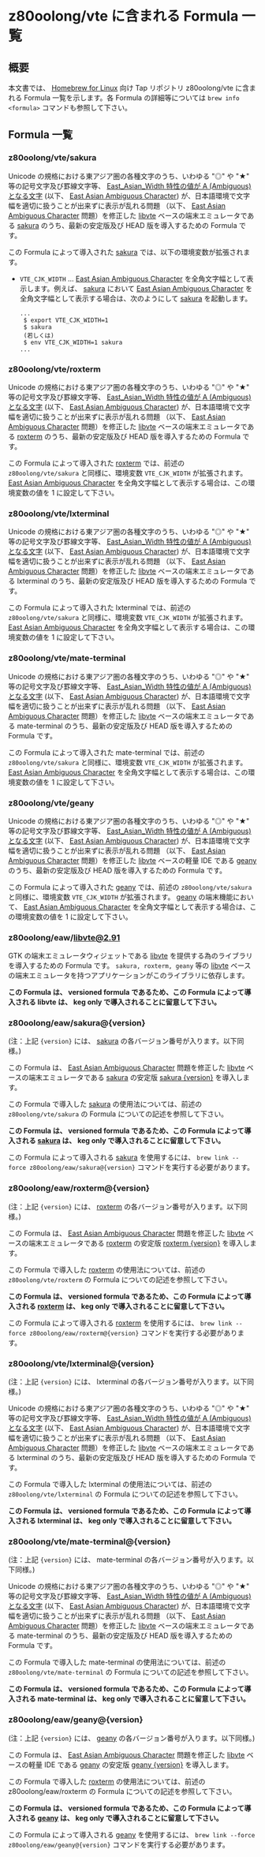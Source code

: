 # z80oolong/vte に含まれる Formula 一覧

## 概要

本文書では、 [Homebrew for Linux][BREW] 向け Tap リポジトリ z80oolong/vte に含まれる Formula 一覧を示します。各 Formula の詳細等については ```brew info <formula>``` コマンドも参照して下さい。

## Formula 一覧

### z80oolong/vte/sakura

Unicode の規格における東アジア圏の各種文字のうち、いわゆる "◎" や "★" 等の記号文字及び罫線文字等、 [East_Asian_Width 特性の値が A (Ambiguous) となる文字][EAWA] (以下、 [East Asian Ambiguous Character][EAWA]) が、日本語環境で文字幅を適切に扱うことが出来ずに表示が乱れる問題 （以下、 [East Asian Ambiguous Character][EAWA] 問題）を修正した [libvte][LVTE] ベースの端末エミュレータである [sakura][SAKU] のうち、最新の安定版及び HEAD 版を導入するための Formula です。

この Formula によって導入された [sakura][SAKU] では、以下の環境変数が拡張されます。

- ```VTE_CJK_WIDTH``` … [East Asian Ambiguous Character][EAWA] を全角文字幅として表示します。例えば、 [sakura][SAKU] において [East Asian Ambiguous Character][EAWA] を全角文字幅として表示する場合は、次のようにして [sakura][SAKU] を起動します。
  ```
  ...
   $ export VTE_CJK_WIDTH=1
   $ sakura
   (若しくは)
   $ env VTE_CJK_WIDTH=1 sakura
  ...
  ```

### z80oolong/vte/roxterm

Unicode の規格における東アジア圏の各種文字のうち、いわゆる "◎" や "★" 等の記号文字及び罫線文字等、 [East_Asian_Width 特性の値が A (Ambiguous) となる文字][EAWA] (以下、 [East Asian Ambiguous Character][EAWA]) が、日本語環境で文字幅を適切に扱うことが出来ずに表示が乱れる問題 （以下、 [East Asian Ambiguous Character][EAWA] 問題）を修正した [libvte][LVTE] ベースの端末エミュレータである [roxterm][ROXT] のうち、最新の安定版及び HEAD 版を導入するための Formula です。

この Formula によって導入された [roxterm][ROXT] では、前述の ```z80oolong/vte/sakura``` と同様に、環境変数 ```VTE_CJK_WIDTH``` が拡張されます。[East Asian Ambiguous Character][EAWA] を全角文字幅として表示する場合は、この環境変数の値を 1 に設定して下さい。

### z80oolong/vte/lxterminal

Unicode の規格における東アジア圏の各種文字のうち、いわゆる "◎" や "★" 等の記号文字及び罫線文字等、 [East_Asian_Width 特性の値が A (Ambiguous) となる文字][EAWA] (以下、 [East Asian Ambiguous Character][EAWA]) が、日本語環境で文字幅を適切に扱うことが出来ずに表示が乱れる問題 （以下、 [East Asian Ambiguous Character][EAWA] 問題）を修正した [libvte][LVTE] ベースの端末エミュレータである lxterminal のうち、最新の安定版及び HEAD 版を導入するための Formula です。

この Formula によって導入された lxterminal では、前述の ```z80oolong/vte/sakura``` と同様に、環境変数 ```VTE_CJK_WIDTH``` が拡張されます。[East Asian Ambiguous Character][EAWA] を全角文字幅として表示する場合は、この環境変数の値を 1 に設定して下さい。


### z80oolong/vte/mate-terminal

Unicode の規格における東アジア圏の各種文字のうち、いわゆる "◎" や "★" 等の記号文字及び罫線文字等、 [East_Asian_Width 特性の値が A (Ambiguous) となる文字][EAWA] (以下、 [East Asian Ambiguous Character][EAWA]) が、日本語環境で文字幅を適切に扱うことが出来ずに表示が乱れる問題 （以下、 [East Asian Ambiguous Character][EAWA] 問題）を修正した [libvte][LVTE] ベースの端末エミュレータである mate-terminal のうち、最新の安定版及び HEAD 版を導入するための Formula です。

この Formula によって導入された mate-terminal では、前述の ```z80oolong/vte/sakura``` と同様に、環境変数 ```VTE_CJK_WIDTH``` が拡張されます。[East Asian Ambiguous Character][EAWA] を全角文字幅として表示する場合は、この環境変数の値を 1 に設定して下さい。

### z80oolong/vte/geany

Unicode の規格における東アジア圏の各種文字のうち、いわゆる "◎" や "★" 等の記号文字及び罫線文字等、 [East_Asian_Width 特性の値が A (Ambiguous) となる文字][EAWA] (以下、 [East Asian Ambiguous Character][EAWA]) が、日本語環境で文字幅を適切に扱うことが出来ずに表示が乱れる問題 （以下、 [East Asian Ambiguous Character][EAWA] 問題）を修正した [libvte][LVTE] ベースの軽量 IDE である [geany][GEAN] のうち、最新の安定版及び HEAD 版を導入するための Formula です。

この Formula によって導入された [geany][GEAN] では、前述の ```z80oolong/vte/sakura``` と同様に、環境変数 ```VTE_CJK_WIDTH``` が拡張されます。 [geany][GEAN] の端末機能において、 [East Asian Ambiguous Character][EAWA] を全角文字幅として表示する場合は、この環境変数の値を 1 に設定して下さい。


### z80oolong/eaw/libvte@2.91

GTK の端末エミュレータウィジェットである [libvte][LVTE] を提供する為のライブラリを導入するための Formula です。 ```sakura, roxterm, geany``` 等の [libvte][LVTE] ベースの端末エミュレータを持つアプリケーションがこのライブラリに依存します。

**この Formula は、 versioned formula であるため、この Formula によって導入される libvte は、 keg only で導入されることに留意して下さい。**

### z80oolong/eaw/sakura@{version}

(注：上記 ```{version}``` には、 [sakura][SAKU] の各バージョン番号が入ります。以下同様。)

この Formula は、 [East Asian Ambiguous Character][EAWA] 問題を修正した [libvte][LVTE] ベースの端末エミュレータである [sakura][SAKU] の安定版 [sakura {version}][SAKU] を導入します。

この Formula で導入した [sakura][SAKU] の使用法については、前述の ```z80oolong/vte/sakura``` の Formula についての記述を参照して下さい。

**この Formula は、 versioned formula であるため、この Formula によって導入される [sakura][SAKU] は、 keg only で導入されることに留意して下さい。**

この Formula によって導入される [sakura][SAKU] を使用するには、 ```brew link --force z80oolong/eaw/sakura@{version}``` コマンドを実行する必要があります。

### z80oolong/eaw/roxterm@{version}

(注：上記 ```{version}``` には、 [roxterm][ROXT] の各バージョン番号が入ります。以下同様。)

この Formula は、 [East Asian Ambiguous Character][EAWA] 問題を修正した [libvte][LVTE] ベースの端末エミュレータである [roxterm][ROXT] の安定版 [roxterm {version}][ROXT] を導入します。

この Formula で導入した [roxterm][ROXT] の使用法については、前述の ```z80oolong/vte/roxterm``` の Formula についての記述を参照して下さい。

**この Formula は、 versioned formula であるため、この Formula によって導入される [roxterm][ROXT] は、 keg only で導入されることに留意して下さい。**

この Formula によって導入される [roxterm][ROXT] を使用するには、 ```brew link --force z80oolong/eaw/roxterm@{version}``` コマンドを実行する必要があります。

### z80oolong/vte/lxterminal@{version}

(注：上記 ```{version}``` には、 lxterminal の各バージョン番号が入ります。以下同様。)

Unicode の規格における東アジア圏の各種文字のうち、いわゆる "◎" や "★" 等の記号文字及び罫線文字等、 [East_Asian_Width 特性の値が A (Ambiguous) となる文字][EAWA] (以下、 [East Asian Ambiguous Character][EAWA]) が、日本語環境で文字幅を適切に扱うことが出来ずに表示が乱れる問題 （以下、 [East Asian Ambiguous Character][EAWA] 問題）を修正した [libvte][LVTE] ベースの端末エミュレータである lxterminal のうち、最新の安定版及び HEAD 版を導入するための Formula です。

この Formula で導入した lxterminal の使用法については、前述の ```z80oolong/vte/lxterminal``` の Formula についての記述を参照して下さい。

**この Formula は、 versioned formula であるため、この Formula によって導入される lxterminal は、 keg only で導入されることに留意して下さい。**

### z80oolong/vte/mate-terminal@{version}

(注：上記 ```{version}``` には、 mate-terminal の各バージョン番号が入ります。以下同様。)

Unicode の規格における東アジア圏の各種文字のうち、いわゆる "◎" や "★" 等の記号文字及び罫線文字等、 [East_Asian_Width 特性の値が A (Ambiguous) となる文字][EAWA] (以下、 [East Asian Ambiguous Character][EAWA]) が、日本語環境で文字幅を適切に扱うことが出来ずに表示が乱れる問題 （以下、 [East Asian Ambiguous Character][EAWA] 問題）を修正した [libvte][LVTE] ベースの端末エミュレータである mate-terminal のうち、最新の安定版及び HEAD 版を導入するための Formula です。

この Formula で導入した mate-terminal の使用法については、前述の ```z80oolong/vte/mate-terminal``` の Formula についての記述を参照して下さい。

**この Formula は、 versioned formula であるため、この Formula によって導入される mate-terminal は、 keg only で導入されることに留意して下さい。**

### z80oolong/eaw/geany@{version}

(注：上記 ```{version}``` には、 [geany][GEAN] の各バージョン番号が入ります。以下同様。)

この Formula は、 [East Asian Ambiguous Character][EAWA] 問題を修正した [libvte][LVTE] ベースの軽量 IDE である [geany][GEAN] の安定版 [geany {version}][GEAN] を導入します。

この Formula で導入した [roxterm][ROXT] の使用法については、前述の z80oolong/eaw/roxterm の Formula についての記述を参照して下さい。

**この Formula は、 versioned formula であるため、この Formula によって導入される [geany][GEAN] は、 keg only で導入されることに留意して下さい。**

この Formula によって導入される [geany][GEAN] を使用するには、 ```brew link --force z80oolong/eaw/geany@{version}``` コマンドを実行する必要があります。

<!-- 外部リンク一覧 -->

[BREW]:https://linuxbrew.sh/
[TMUX]:https://tmux.github.io/
[EAWA]:http://www.unicode.org/reports/tr11/#Ambiguous
[LVTE]:https://github.com/GNOME/vte
[SAKU]:https://github.com/dabisu/sakura
[ROXT]:https://github.com/realh/roxterm
[GEAN]:https://www.geany.org/

